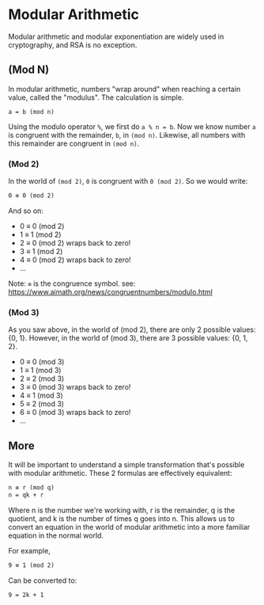 # Modular Arithmetic

Modular arithmetic and modular exponentiation are widely used in cryptography, and RSA is no exception.

## (Mod N)

In modular arithmetic, numbers "wrap around" when reaching a certain value, called the "modulus". The calculation is simple.

`a = b (mod n)`

Using the modulo operator `%`, we first do `a % n = b`. Now we know number `a` is congruent with the remainder, `b`, in `(mod n)`. Likewise, all numbers with this remainder are congruent in `(mod n)`.

### (Mod 2)

In the world of `(mod 2)`, `0` is congruent with `0 (mod 2)`. So we would write:

```txt
0 ≡ 0 (mod 2)
```

And so on:

- 0 ≡ 0 (mod 2)
- 1 ≡ 1 (mod 2)
- 2 ≡ 0 (mod 2) wraps back to zero!
- 3 ≡ 1 (mod 2)
- 4 ≡ 0 (mod 2) wraps back to zero!
- ...

Note: `≡` is the congruence symbol.
see: <https://www.aimath.org/news/congruentnumbers/modulo.html>

### (Mod 3)

As you saw above, in the world of (mod 2), there are only 2 possible values: {0, 1}. However, in the world of (mod 3), there are 3 possible values: {0, 1, 2}.

- 0 ≡ 0 (mod 3)
- 1 ≡ 1 (mod 3)
- 2 ≡ 2 (mod 3)
- 3 ≡ 0 (mod 3) wraps back to zero!
- 4 ≡ 1 (mod 3)
- 5 ≡ 2 (mod 3)
- 6 ≡ 0 (mod 3) wraps back to zero!
- ...

## More

It will be important to understand a simple transformation that's possible with modular arithmetic. These 2 formulas are effectively equivalent:

```txt
n ≡ r (mod q)
n = qk + r
```

Where n is the number we're working with, r is the remainder, q is the quotient, and k is the number of times q goes into n. This allows us to convert an equation in the world of modular arithmetic into a more familiar equation in the normal world.

For example,

```txt
9 ≡ 1 (mod 2)
```

Can be converted to:

```txt
9 = 2k + 1
```
